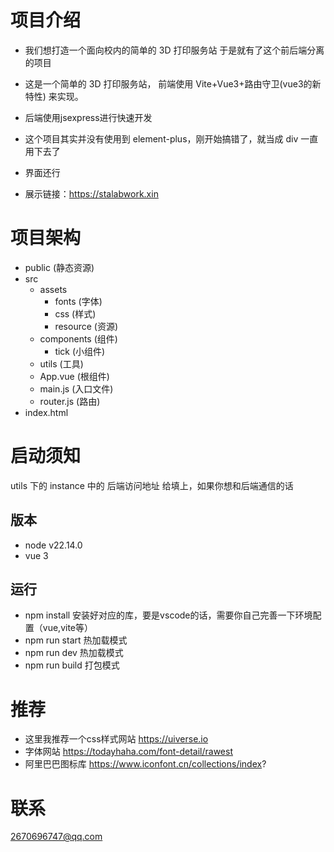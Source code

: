 # 项目介绍

- 我们想打造一个面向校内的简单的 3D 打印服务站
于是就有了这个前后端分离的项目

- 这是一个简单的 3D 打印服务站，
   前端使用 Vite+Vue3+路由守卫(vue3的新特性) 来实现。
- 后端使用jsexpress进行快速开发

- 这个项目其实并没有使用到 element-plus，刚开始搞错了，就当成 div 一直用下去了
- 界面还行

- 展示链接：https://stalabwork.xin

# 项目架构

- public (静态资源)
- src
  - assets
    - fonts (字体)
    - css (样式)
    - resource (资源)
  - components (组件)
    - tick (小组件)
  - utils (工具)
  - App.vue (根组件)
  - main.js (入口文件)
  - router.js (路由)
- index.html

# 启动须知

utils 下的 instance 中的 后端访问地址 给填上，如果你想和后端通信的话

## 版本
- node v22.14.0
- vue 3

## 运行

- npm install 安装好对应的库，要是vscode的话，需要你自己完善一下环境配置（vue,vite等）
- npm run start 热加载模式
- npm run dev 热加载模式
- npm run build 打包模式

# 推荐
- 这里我推荐一个css样式网站
https://uiverse.io
- 字体网站
https://todayhaha.com/font-detail/rawest
- 阿里巴巴图标库
https://www.iconfont.cn/collections/index?

# 联系
2670696747@qq.com
